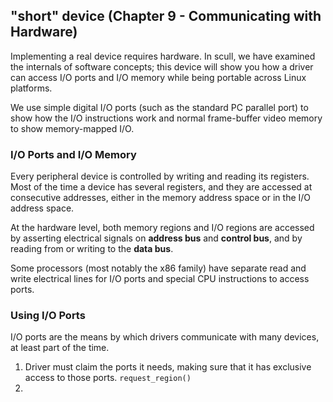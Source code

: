 ## "short" device (Chapter 9 - Communicating with Hardware)
Implementing a real device requires hardware. In scull, we have examined the internals of software concepts; this device will show you how a driver can access I/O ports and I/O memory while being portable across Linux platforms.

We use simple digital I/O ports (such as the standard PC parallel port) to show how the I/O instructions work and normal frame-buffer video memory to show memory-mapped I/O.

### I/O Ports and I/O Memory
Every peripheral device is controlled by writing and reading its registers. Most of the time a device has several registers, and they are accessed at consecutive addresses, either in the memory address space or in the I/O address space.

At the hardware level, both memory regions and I/O regions are accessed by asserting electrical signals on **address bus** and **control bus**, and by reading from or writing to the **data bus**.

Some processors (most notably the x86 family) have separate read and write electrical lines for I/O ports and special CPU instructions to access ports.

### Using I/O Ports
I/O ports are the means by which drivers communicate with many devices, at least part of the time.

1. Driver must claim the ports it needs, making sure that it has exclusive access to those ports. ```request_region()```
2. 